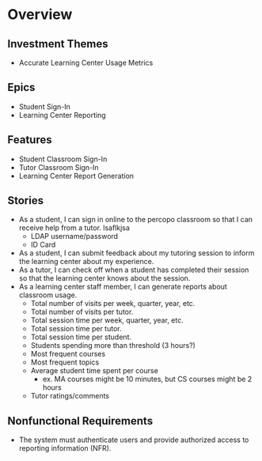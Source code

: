 # Overview

## Investment Themes

- Accurate Learning Center Usage Metrics

## Epics

- Student Sign-In
- Learning Center Reporting

## Features

- Student Classroom Sign-In
- Tutor Classroom Sign-In
- Learning Center Report Generation

## Stories

- As a student, I can sign in online to the percopo classroom so that I can receive help from a tutor. lsaflkjsa
    - LDAP username/password
    - ID Card
- As a student, I can submit feedback about my tutoring session to inform the learning center about my experience.
- As a tutor, I can check off when a student has completed their session so that the learning center knows about the session.
- As a learning center staff member, I can generate reports about classroom usage.
    - Total number of visits per week, quarter, year, etc.
    - Total number of visits per tutor.
    - Total session time per week, quarter, year, etc.
    - Total session time per tutor.
    - Total session time per student.
    - Students spending more than threshold (3 hours?)
    - Most frequent courses
    - Most frequent topics
    - Average student time spent per course
        - ex. MA courses might be 10 minutes, but CS courses might be 2 hours
    - Tutor ratings/comments

## Nonfunctional Requirements

- The system must authenticate users and provide authorized access to reporting information (NFR).

[^1]: _Items in italics are nice-to-have's._